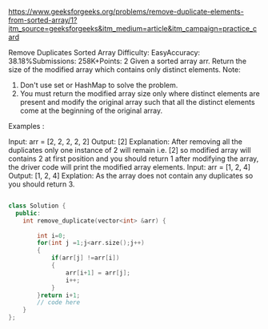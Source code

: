 https://www.geeksforgeeks.org/problems/remove-duplicate-elements-from-sorted-array/1?itm_source=geeksforgeeks&itm_medium=article&itm_campaign=practice_card

Remove Duplicates Sorted Array
Difficulty: EasyAccuracy: 38.18%Submissions: 258K+Points: 2
Given a sorted array arr. Return the size of the modified array which contains only distinct elements.
Note:
1. Don't use set or HashMap to solve the problem.
2. You must return the modified array size only where distinct elements are present and modify the original array such that all the distinct elements come at the beginning of the original array.

Examples :

Input: arr = [2, 2, 2, 2, 2]
Output: [2]
Explanation: After removing all the duplicates only one instance of 2 will remain i.e. [2] so modified array will contains 2 at first position and you should return 1 after modifying the array, the driver code will print the modified array elements.
Input: arr = [1, 2, 4]
Output: [1, 2, 4]
Explation:  As the array does not contain any duplicates so you should return 3.


```cpp

class Solution {
  public:
    int remove_duplicate(vector<int> &arr) {
        
        int i=0;
        for(int j =1;j<arr.size();j++)
        {
            if(arr[j] !=arr[i])
            {
                arr[i+1] = arr[j];
                i++;
            }
        }return i+1;
        // code here
    }
};

```
